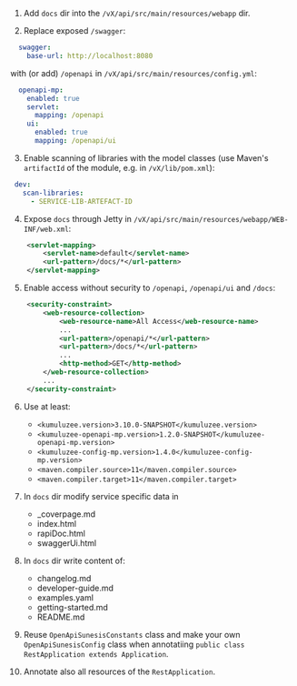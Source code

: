 1. Add `docs` dir into the `/vX/api/src/main/resources/webapp` dir.

2. Replace exposed `/swagger`:

```yaml
  swagger:
    base-url: http://localhost:8080
```

with (or add) `/openapi` in `/vX/api/src/main/resources/config.yml`:

```yaml
  openapi-mp:
    enabled: true
    servlet:
      mapping: /openapi
    ui:
      enabled: true
      mapping: /openapi/ui
```

3. Enable scanning of libraries with the model classes (use Maven's `artifactId` of the module, e.g. in `/vX/lib/pom.xml`):
  
 ```yaml
  dev:
    scan-libraries:
      - SERVICE-LIB-ARTEFACT-ID
```

4. Expose `docs` through Jetty in `/vX/api/src/main/resources/webapp/WEB-INF/web.xml`:

```xml
    <servlet-mapping>
        <servlet-name>default</servlet-name>
        <url-pattern>/docs/*</url-pattern>
    </servlet-mapping>
```

5. Enable access without security to `/openapi`, `/openapi/ui` and `/docs`:

```xml
    <security-constraint>
        <web-resource-collection>
            <web-resource-name>All Access</web-resource-name>
            ...
            <url-pattern>/openapi/*</url-pattern>
            <url-pattern>/docs/*</url-pattern>
            ...
            <http-method>GET</http-method>
        </web-resource-collection>
        ...
    </security-constraint>
```

6. Use at least:

	* ```<kumuluzee.version>3.10.0-SNAPSHOT</kumuluzee.version>```
	* ```<kumuluzee-openapi-mp.version>1.2.0-SNAPSHOT</kumuluzee-openapi-mp.version>```
	* ```<kumuluzee-config-mp.version>1.4.0</kumuluzee-config-mp.version>```
	* ```<maven.compiler.source>11</maven.compiler.source>```
	* ```<maven.compiler.target>11</maven.compiler.target>```

7. In `docs` dir modify service specific data in 

	* _coverpage.md
	* index.html
	* rapiDoc.html
	* swaggerUi.html

8. In `docs` dir write content of:

	* changelog.md
	* developer-guide.md
	* examples.yaml
	* getting-started.md
	* README.md

9. Reuse `OpenApiSunesisConstants` class and make your own `OpenApiSunesisConfig` class when annotatiing `public class RestApplication extends Application`. 

10. Annotate also all resources of the `RestApplication`.
